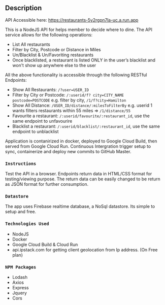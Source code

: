 ## Description
API Accessible here: https://restaurants-5y2rgpn7la-uc.a.run.app

This is a NodeJS API for helps member to decide where to dine. The API service allows for the following operations:
- List All restaurants
- Filter by City, Postcode or Distance in Miles
- Un/Blacklist & Un/Favoriting restaurants 
- Once blacklisted, a restaurant is listed ONLY in the user’s blacklist and won't show up anywhere else to the user

All the above functionality is accessible through the following RESTful Endpoints:
- Show All Restaurants: `/?user=USER_ID`
- Filter by City or Postcode: `/:userid/f? city=CITY_NAME postcode=POSTCODE`  e.g. filter by city, `/1/f?city=Hamilton`
- Show All Distance: `/USER_ID/distance/:milesToFilterBy` e.g. userid 1 wants filters restaurants within 55 miles => `/1/distance/55`
- Favourite a restaurant: `/:userid/favourite/:restaurant_id`, use the same endpoint to unfavourire
- Blacklist a restaurant: `/:userid/blacklist/:restaurant_id`, use the same endpoint to unblacklist

Application is contanirized in docker, deployed to Google Cloud Build, then served from Google Cloud Run. Continuous Intergration trigger setup to sync, containerize and deploy new commits to GitHub Master. 

### `Instructions`
Test the API in a browser. Endpoints return data in HTML/CSS format for testing/viewing purpose. The return data can be easily changed to be return as JSON format for further consumption.

### `Datastore`
The app uses Firebase realtime database, a NoSql datastore. Its simple to setup and free. 

### `Technologies Used`
- NodeJS
- Docker
- Google Cloud Build & Cloud Run
- api.ipstack.com for getting client geolocation from Ip address. (On Free plan)

### `NPM Packages`
- Lodash
- Axios
- Express
- Jquery
- Cors